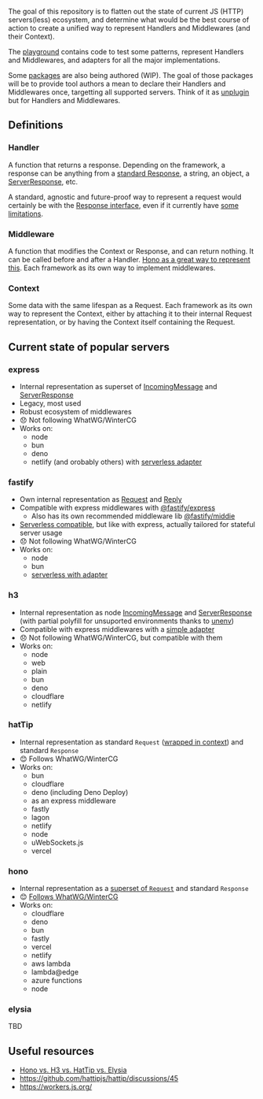 The goal of this repository is to flatten out the state of current JS (HTTP) servers(less) ecosystem,
and determine what would be the best course of action to create a unified way to represent Handlers and Middlewares (and their Context).

The [playground](https://github.com/magne4000/universal-handler/tree/main/playground) contains code to test some patterns, represent Handlers and Middlewares, and adapters for all the major implementations.

Some [packages](https://github.com/magne4000/universal-handler/tree/main/packages) are also being authored (WIP).
The goal of those packages will be to provide tool authors a mean to declare their Handlers and Middlewares once, targetting all supported servers.
Think of it as [unplugin](https://github.com/unjs/unplugin) but for Handlers and Middlewares.

## Definitions
### Handler
A function that returns a response. Depending on the framework, a response can be anything from a [standard Response](https://workers.js.org/), a string, an object, a [ServerResponse](https://nodejs.org/api/http.html#class-httpserverresponse), etc.

A standard, agnostic and future-proof way to represent a request would certainly be with the [Response interface](https://fetch.spec.whatwg.org/#request), even if it currently have [some limitations](https://github.com/whatwg/fetch/issues/1716).

### Middleware
A function that modifies the Context or Response, and can return nothing. It can be called before and after a Handler.
[Hono as a great way to represent this](https://hono.dev/concepts/middleware).
Each framework as its own way to implement middlewares.

### Context
Some data with the same lifespan as a Request.
Each framework as its own way to represent the Context, either by attaching it to their internal Request representation, or by having the Context itself containing the Request.

## Current state of popular servers
### express
- Internal representation as superset of [IncomingMessage](https://nodejs.org/api/http.html#class-httpincomingmessage) and [ServerResponse](https://nodejs.org/api/http.html#class-httpserverresponse)
- Legacy, most used
- Robust ecosystem of middlewares
- 😞 Not following WhatWG/WinterCG
- Works on:
  - node
  - bun
  - deno
  - netlify (and orobably others) with [serverless adapter](https://www.npmjs.com/package/serverless-http)

### fastify
- Own internal representation as [Request](https://github.com/fastify/fastify/blob/main/docs/Reference/Request.md#request) and [Reply](https://github.com/fastify/fastify/blob/main/docs/Reference/Reply.md#reply)
- Compatible with express middlewares with [@fastify/express](https://github.com/fastify/fastify-express)
  - Also has its own recommended middleware lib [@fastify/middie](https://github.com/fastify/middie)
- [Serverless compatible](https://github.com/fastify/fastify/blob/main/docs/Guides/Serverless.md), but like with express, actually tailored for stateful server usage
- 😞 Not following WhatWG/WinterCG
- Works on:
  - node
  - bun
  - [serverless with adapter](https://github.com/fastify/fastify/blob/main/docs/Guides/Serverless.md)

### h3
- Internal representation as node [IncomingMessage](https://nodejs.org/api/http.html#class-httpincomingmessage) and [ServerResponse](https://nodejs.org/api/http.html#class-httpserverresponse) (with partial polyfill for unsuported environments thanks to [unenv](https://github.com/unjs/unenv))
- Compatible with express middlewares with a [simple adapter](https://h3.unjs.io/examples/from-expressjs-to-h3#middleware)
- 😞 Not following WhatWG/WinterCG, but compatible with them
- Works on:
  - node
  - web
  - plain
  - bun
  - deno
  - cloudflare
  - netlify

### hatTip
- Internal representation as standard `Request` ([wrapped in context](https://github.com/hattipjs/hattip/blob/69237d181300b200a14114df2c3c115c44e0f3eb/packages/base/core/index.d.ts)) and standard `Response`
- 😊 Follows WhatWG/WinterCG
- Works on:
  - bun
  - cloudflare
  - deno (including Deno Deploy)
  - as an express middleware
  - fastly
  - lagon
  - netlify
  - node
  - uWebSockets.js
  - vercel

### hono
- Internal representation as a [superset of `Request`](https://hono.dev/api/request#honorequest) and standard `Response`
- 😊 [Follows WhatWG/WinterCG](https://hono.dev/concepts/web-standard)
- Works on:
  - cloudflare
  - deno
  - bun
  - fastly
  - vercel
  - netlify
  - aws lambda
  - lambda@edge
  - azure functions
  - node

### elysia
TBD

## Useful resources
- [Hono vs. H3 vs. HatTip vs. Elysia](https://dev.to/this-is-learning/hono-vs-h3-vs-hattip-vs-elysia-modern-serverless-replacements-for-express-3a6n)
- https://github.com/hattipjs/hattip/discussions/45
- https://workers.js.org/
